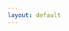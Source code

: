```yaml
---
layout: default
---
```

<home-page ref="homePage"></home-page>

<categories-page ref="categoriesPage"></categories-page>

<category-page ref="categoryPage"></category-page>

<results-page ref="resultsPage"></results-page>

<loading-spinner ref="loadingSpinner"></loading-spinner>
